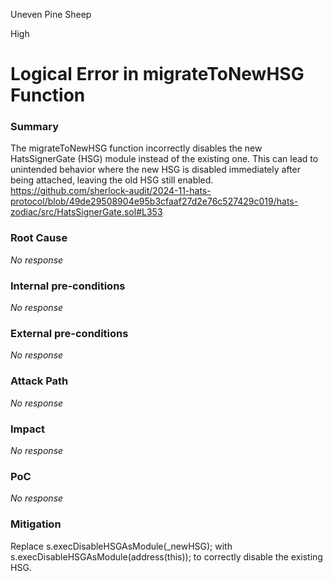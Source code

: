 Uneven Pine Sheep

High

# Logical Error in migrateToNewHSG Function

### Summary

The migrateToNewHSG function incorrectly disables the new HatsSignerGate (HSG) module instead of the existing one. This can lead to unintended behavior where the new HSG is disabled immediately after being attached, leaving the old HSG still enabled.
https://github.com/sherlock-audit/2024-11-hats-protocol/blob/49de29508904e95b3cfaaf27d2e76c527429c019/hats-zodiac/src/HatsSignerGate.sol#L353


### Root Cause

_No response_

### Internal pre-conditions

_No response_

### External pre-conditions

_No response_

### Attack Path

_No response_

### Impact

_No response_

### PoC

_No response_

### Mitigation

Replace s.execDisableHSGAsModule(_newHSG); with s.execDisableHSGAsModule(address(this)); to correctly disable the existing HSG.